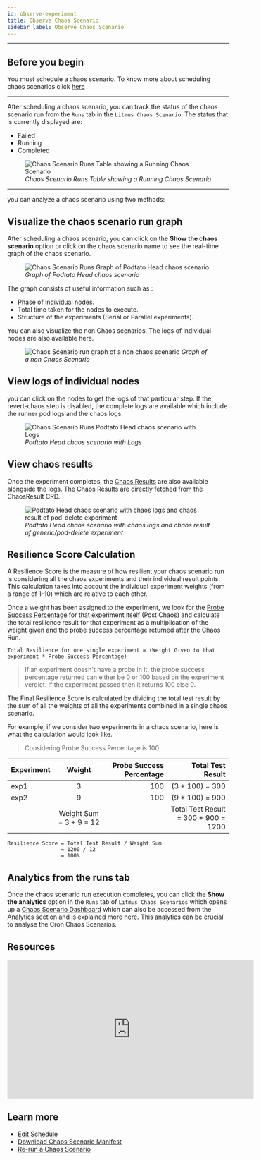 ```yaml
---
id: observe-experiment
title: Observe Chaos Scenario
sidebar_label: Observe Chaos Scenario
---
```


---

## Before you begin

You must schedule a chaos scenario. To know more about scheduling chaos scenarios click [here](schedule-workflow.md)

---

After scheduling a chaos scenario, you can track the status of the chaos scenario run from the `Runs` tab in the `Litmus Chaos Scenario`. The status that is currently displayed are:

- Failed
- Running
- Completed

<figure>
<img src={require('../assets/user-guides/injecting-fault/observe-workflow/runs-table.png').default} alt="Chaos Scenario Runs Table showing a Running Chaos Scenario" />
<i>Chaos Scenario Runs Table showing a Running Chaos Scenario</i>
</figure>

---

you can analyze a chaos scenario using two methods:

## Visualize the chaos scenario run graph

After scheduling a chaos scenario, you can click on the **Show the chaos scenario** option or click on the chaos scenario name to see the real-time graph of the chaos scenario.

<figure>
<img src={require('../assets/user-guides/injecting-fault/observe-workflow/running-workflow.png').default} alt="Chaos Scenario Runs Graph of Podtato Head chaos scenario" />
<i>Graph of Podtato Head chaos scenario</i>
</figure>

The graph consists of useful information such as :

- Phase of individual nodes.
- Total time taken for the nodes to execute.
- Structure of the experiments (Serial or Parallel experiments).

You can also visualize the non Chaos scenarios. The logs of individual nodes are also available here.

<figure>
<img src={require('../assets/argo-chaos-workflow.png').default} alt="Chaos Scenario run graph of a non chaos scenario" />
<i>Graph of a non Chaos Scenario</i>
</figure>

## View logs of individual nodes

you can click on the nodes to get the logs of that particular step. If the revert-chaos step is disabled, the complete logs are available which include the runner pod logs and the chaos logs.

<figure>
<img src={require('../assets/user-guides/injecting-fault/observe-workflow/running-workflow-with-logs.png').default} alt="Chaos Scenario Runs Podtato Head chaos scenario with Logs" />
<i>Podtato Head chaos scenario with Logs</i>
</figure>

## View chaos results

Once the experiment completes, the [Chaos Results](../concepts/chaos-result.md) are also available alongside the logs. The Chaos Results are directly fetched from the ChaosResult CRD.

<figure>
<img src={require('../assets/user-guides/injecting-fault/observe-workflow/completed-workflow-with-chaos-results.png').default} alt="Podtato Head chaos scenario with chaos logs and chaos result of pod-delete experiment" />
<i>Podtato Head chaos scenario with chaos logs and chaos result of generic/pod-delete experiment</i>
</figure>

## Resilience Score Calculation

A Resilience Score is the measure of how resilient your chaos scenario run is considering all the chaos experiments and their individual result points. This calculation takes into account the individual experiment weights (from a range of 1-10) which are relative to each other.

Once a weight has been assigned to the experiment, we look for the [Probe Success Percentage](../concepts/probes#probe-status--deriving-inferences) for that experiment itself (Post Chaos) and calculate the total resilience result for that experiment as a multiplication of the weight given and the probe success percentage returned after the Chaos Run.

```doc
Total Resilience for one single experiment = (Weight Given to that experiment * Probe Success Percentage)
```

> If an experiment doesn't have a probe in it, the probe success percentage returned can either be 0 or 100 based on the experiment verdict. If the experiment passed then it returns 100 else 0.

The Final Resilience Score is calculated by dividing the total test result by the sum of all the weights of all the experiments combined in a single chaos scenario.

For example, if we consider two experiments in a chaos scenario, here is what the calculation would look like.

> Considering Probe Success Percentage is 100

| Experiment |         Weight          | Probe Success Percentage |                    Total Test Result |
| :--------- | :---------------------: | -----------------------: | -----------------------------------: |
| exp1       |            3            |                      100 |                     (3 \* 100) = 300 |
| exp2       |            9            |                      100 |                     (9 \* 100) = 900 |
|            | Weight Sum = 3 + 9 = 12 |                          | Total Test Result = 300 + 900 = 1200 |

```
Resilience Score = Total Test Result / Weight Sum
                 = 1200 / 12
                 = 100%
```

## Analytics from the runs tab

Once the chaos scenario run execution completes, you can click the **Show the analytics** option in the `Runs` tab of `Litmus Chaos Scenarios` which opens up a [Chaos Scenario Dashboard](../user-guides/analyze-workflow.md) which can also be accessed from the Analytics section and is explained more [here](../user-guides/analyze-workflow.md). This analytics can be crucial to analyse the Cron Chaos Scenarios.

## Resources

<iframe width="560" height="315" src="https://www.youtube.com/embed/OuB3dS05DHU" title="YouTube video player" frameborder="0" allow="accelerometer; autoplay; clipboard-write; encrypted-media; gyroscope; picture-in-picture" allowfullscreen></iframe>

## Learn more

- [Edit Schedule](edit-schedule.md)
- [Download Chaos Scenario Manifest](download-workflow-manifest.md)
- [Re-run a Chaos Scenario](re-run-workflow.md)
